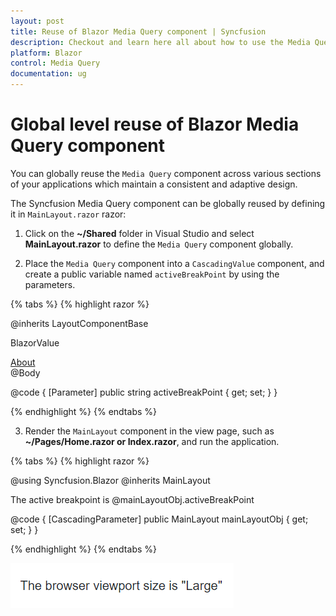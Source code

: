 ```yaml
---
layout: post
title: Reuse of Blazor Media Query component | Syncfusion
description: Checkout and learn here all about how to use the Media Query component at the global level reuse on all pages and much more.
platform: Blazor
control: Media Query
documentation: ug
---
```


# Global level reuse of Blazor Media Query component

You can globally reuse the `Media Query` component across various sections of your applications which maintain a consistent and adaptive design.

The Syncfusion Media Query component can be globally reused by defining it in `MainLayout.razor` razor:

1. Click on the **~/Shared** folder in Visual Studio and select **MainLayout.razor** to define the `Media Query` component globally.

2. Place the `Media Query` component into a `CascadingValue` component, and create a public variable named `activeBreakPoint` by using the parameters.

{% tabs %}
{% highlight razor %}

@inherits LayoutComponentBase

<PageTitle>BlazorValue</PageTitle>

<div class="page">
    <div class="sidebar">
        <NavMenu />
    </div>
    <main>
        <div class="top-row px-4">
            <a href="https://docs.microsoft.com/aspnet/" target="_blank">About</a>
        </div>
        <article class="content px-4">
            <CascadingValue Value="@this">
                <SfMediaQuery @bind-ActiveBreakPoint="activeBreakPoint"></SfMediaQuery>
                @Body
            </CascadingValue>
        </article>
    </main>
</div>

@code {
    [Parameter]
    public string activeBreakPoint { get; set; }
}

{% endhighlight %}
{% endtabs %}

3. Render the `MainLayout` component in the view page, such as **~/Pages/Home.razor or Index.razor**, and run the application.

{% tabs %}
{% highlight razor %}

@using Syncfusion.Blazor
@inherits MainLayout

The active breakpoint is @mainLayoutObj.activeBreakPoint

@code {
    [CascadingParameter]
    public MainLayout mainLayoutObj { get; set; }
}

{% endhighlight %}
{% endtabs %}

![Reusable Blazor Media Query Component](images/blazor-media-query-reusable.png)
